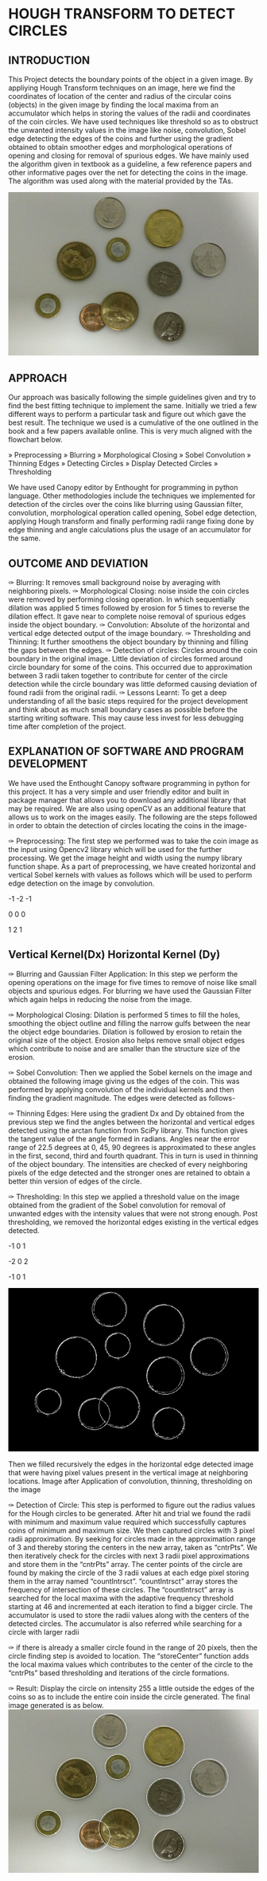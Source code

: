 HOUGH TRANSFORM TO DETECT CIRCLES
=================================

INTRODUCTION
------------
This Project detects the boundary points of the object in a given image. By appliying Hough Transform techniques on an image, here we find the coordinates of location of the center and radius of the circular coins (objects) in the given image by finding the local maxima from an accumulator which helps in storing the values of the radii and coordinates of the coin circles. We have used techniques like threshold so as to obstruct the unwanted intensity values in the image like noise, convolution, Sobel edge detecting the edges of the coins and further using the gradient obtained to obtain smoother edges and morphological operations of opening and closing for removal of spurious edges. We have mainly used the algorithm given in textbook as a guideline, a few reference papers and other informative pages over the net for detecting the coins in the image. The algorithm was used along with the material provided by the TAs.

![alt tag](https://raw.githubusercontent.com/exceptionhandle/Coin-Collection/Random-Coin-Detection/HoughCircles.jpg)

APPROACH
--------
Our approach was basically following the simple guidelines given and try to find the best fitting technique to implement the same. Initially we tried a few different ways to perform a particular task and figure out which gave the best result.
The technique we used is a cumulative of the one outlined in the book and a few papers available online. This is very much aligned with the flowchart below.

» Preprocessing
» Blurring
» Morphological Closing
» Sobel Convolution
» Thinning Edges
» Detecting Circles
» Display Detected Circles
» Thresholding

We have used Canopy editor by Enthought for programming in python language. Other methodologies include the techniques we implemented for detection of the circles over the coins like blurring using Gaussian filter, convolution, morphological operation called opening, Sobel edge detection, applying Hough transform and finally performing radii range fixing done by edge thinning and angle calculations plus the usage of an accumulator for the same.

OUTCOME AND DEVIATION
---------------------
✑ Blurring: It removes small background noise by averaging with neighboring pixels.
✑ Morphological Closing: noise inside the coin circles were removed by performing closing operation. In which sequentially dilation was applied 5 times followed by erosion for 5 times to reverse the dilation effect. It gave near to complete noise removal of spurious edges inside the object boundary.
✑ Convolution: Absolute of the horizontal and vertical edge detected output of the image boundary.
✑ Thresholding and Thinning: It further smoothens the object boundary by thinning and filling the gaps between the edges.
✑ Detection of circles: Circles around the coin boundary in the original image. Little deviation of circles formed around circle boundary for some of the coins. This occurred due to approximation between 3 radii taken together to contribute for center of the circle detection while the circle boundary was little deformed causing deviation of found radii from the original radii.
✑ Lessons Learnt: To get a deep understanding of all the basic steps required for the project development and think about as much small boundary cases as possible before the starting writing software. This may cause less invest for less debugging time after completion of the project.

EXPLANATION OF SOFTWARE AND PROGRAM DEVELOPMENT
-----------------------------------------------
We have used the Enthought Canopy software programming in python for this project. It has a very simple and user friendly editor and built in package manager that allows you to download any additional library that may be required. We are also using openCV as an additional feature that allows us to work on the images easily. The following are the steps followed in order to obtain the detection of circles locating the coins in the image-

✑ Preprocessing: The first step we performed was to take the coin image as the input using Opencv2 library which will be used for the further processing. We get the image height and width using the numpy library function shape. As a part of preprocessing, we have created horizontal and vertical Sobel kernels with values as follows which will be used to perform edge detection on the image by convolution.

-1 -2 -1

 0  0  0

 1  2  1

Vertical Kernel(Dx) Horizontal Kernel (Dy)
------------------------------------------

✑ Blurring and Gaussian Filter Application: In this step we perform the opening operations on the image for five times to remove of noise like small objects and spurious edges. For blurring we have used the Gaussian Filter which again helps in reducing the noise from the image.

✑ Morphological Closing: Dilation is performed 5 times to fill the holes, smoothing the object outline and filling the narrow gulfs between the near the object edge boundaries. Dilation is followed by erosion to retain the original size of the object. Erosion also helps remove small object edges which contribute to noise and are smaller than the structure size of the erosion.

✑ Sobel Convolution: Then we applied the Sobel kernels on the image and obtained the following image giving us the edges of the coin. This was performed by applying convolution of the individual kernels and then finding the gradient magnitude. The edges were detected as follows-

✑ Thinning Edges: Here using the gradient Dx and Dy obtained from the previous step we find the angles between the horizontal and vertical edges detected using the arctan function from SciPy library. This function gives the tangent value of the angle formed in radians. Angles near the error range of 22.5 degrees at 0, 45, 90 degrees is approximated to these angles in the first, second, third and fourth quadrant. This in turn is used in thinning of the object boundary. The intensities are checked of every neighboring pixels of the edge detected and the stronger ones are retained to obtain a better thin version of edges of the circle.

✑ Thresholding: In this step we applied a threshold value on the image obtained from the gradient of the Sobel convolution for removal of unwanted edges with the intensity values that were not strong enough. Post thresholding, we removed the horizontal edges existing in the vertical edges detected.

-1 0 1

-2 0 2

-1 0 1

![alt tag](https://raw.githubusercontent.com/exceptionhandle/Coin-Collection/Random-Coin-Detection/convolutionDetectedCirclesGradHori.jpg)

 Then we filled recursively the edges in the horizontal edge detected image that were having pixel values present in the vertical image at neighboring locations.
Image after Application of convolution, thinning, thresholding on the image

✑ Detection of Circle: This step is performed to figure out the radius values for the Hough circles to be generated. After hit and trial we found the radii with minimum and maximum value required which successfully captures coins of minimum and maximum size. We then captured circles with 3 pixel radii approximation. By seeking for circles made in the approximation range of 3 and thereby storing the centers in the new array, taken as “cntrPts”. We then iteratively check for the circles with next 3 radii pixel approximations and store them in the “cntrPts” array. The center points of the circle are found by making the circle of the 3 radii values at each edge pixel storing them in the array named “countIntrsct”. “countIntrsct” array stores the frequency of intersection of these circles. The “countIntrsct” array is searched for the local maxima with the adaptive frequency threshold starting at 46 and incremented at each iteration to find a bigger circle. The accumulator is used to store the radii values along with the centers of the detected circles. The accumulator is also referred while searching for a circle with larger radii

✑ if there is already a smaller circle found in the range of 20 pixels, then the circle finding step is avoided to location. The “storeCenter” function adds the local maxima values which contributes to the center of the circle to the “cntrPts” based thresholding and iterations of the circle formations.

✑ Result: Display the circle on intensity 255 a little outside the edges of the coins so as to include the entire coin inside the circle generated. The final image generated is as below.
![alt tag](https://raw.githubusercontent.com/exceptionhandle/Coin-Collection/Random-Coin-Detection/DetectCirclesHoughTransform.jpg)
